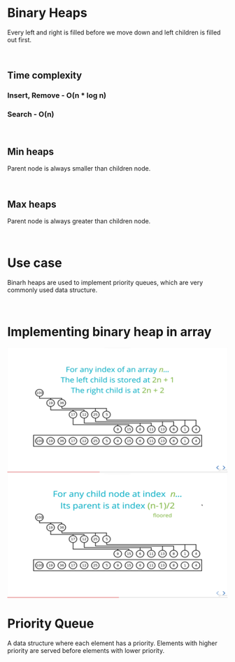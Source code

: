# Binary Heaps

Every left and right is filled before we move down and left children is filled out first.

<br>

## Time complexity

### Insert, Remove - O(n \* log n)

### Search - O(n)

<br>

## Min heaps

Parent node is always smaller than children node.

<br>

## Max heaps

Parent node is always greater than children node.

<br>

# Use case

Binarh heaps are used to implement priority queues, which are very commonly used data structure.

<br>

# Implementing binary heap in array

<img src="./binary-heap-child.png">

<br>

<img src="./binary-heap-parent.png">

<br>

# Priority Queue

A data structure where each element has a priority. Elements with higher priority are served before elements with lower priority.
